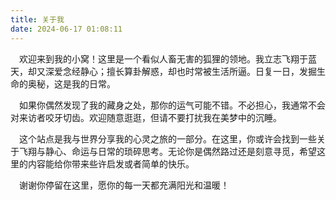 ```yaml
---
title: 关于我
date: 2024-06-17 01:08:11
---
```


&ensp;&ensp;欢迎来到我的小窝！这里是一个看似人畜无害的狐狸的领地。我立志飞翔于蓝天，却又深爱念经静心；擅长算卦解惑，却也时常被生活所逼。日复一日，发掘生命的奥秘，这是我的日常。

&ensp;&ensp;如果你偶然发现了我的藏身之处，那你的运气可能不错。不必担心，我通常不会对来访者咬牙切齿。欢迎随意逛逛，但请不要打扰我在美梦中的沉睡。

&ensp;&ensp;这个站点是我与世界分享我的心灵之旅的一部分。在这里，你或许会找到一些关于飞翔与静心、命运与日常的琐碎思考。无论你是偶然路过还是刻意寻觅，希望这里的内容能给你带来些许启发或者简单的快乐。

&ensp;&ensp;谢谢你停留在这里，愿你的每一天都充满阳光和温暖！